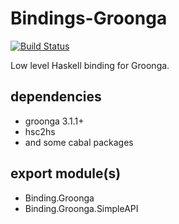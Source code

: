 Bindings-Groonga
===

[![Build Status](https://travis-ci.org/cosmo0920/bindings-groonga.png?branch=master)](https://travis-ci.org/cosmo0920/bindings-groonga)

Low level Haskell binding for Groonga.

## dependencies

* groonga 3.1.1+
* hsc2hs
* and some cabal packages

## export module(s)

* Binding.Groonga
* Binding.Groonga.SimpleAPI